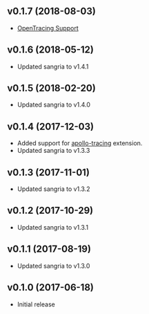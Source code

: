 ## v0.1.7 (2018-08-03)

* [OpenTracing Support](https://github.com/sangria-graphql/sangria-slowlog#opentracing-support)

## v0.1.6 (2018-05-12)

* Updated sangria to v1.4.1

## v0.1.5 (2018-02-20)

* Updated sangria to v1.4.0

## v0.1.4 (2017-12-03)

* Added support for [apollo-tracing](https://github.com/apollographql/apollo-tracing) extension.
* Updated sangria to v1.3.3

## v0.1.3 (2017-11-01)

* Updated sangria to v1.3.2

## v0.1.2 (2017-10-29)

* Updated sangria to v1.3.1

## v0.1.1 (2017-08-19)

* Updated sangria to v1.3.0

## v0.1.0 (2017-06-18)

* Initial release